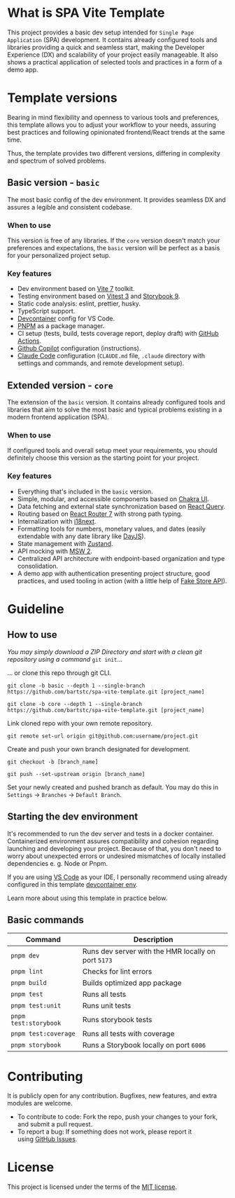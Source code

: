 # What is SPA Vite Template

This project provides a basic dev setup intended for `Single Page Application` (SPA) development. It contains already configured tools and libraries providing a quick and seamless start, making the Developer Experience (DX) and scalability of your project easily manageable. It also shows a practical application of selected tools and practices in a form of a demo app.

# Template versions

Bearing in mind flexibility and openness to various tools and preferences, this template allows you to adjust your workflow to your needs, assuring best practices and following opinionated frontend/React trends at the same time.

Thus, the template provides two different versions, differing in complexity and spectrum of solved problems.

## Basic version - `basic`

The most basic config of the dev environment. It provides seamless DX and assures a legible and consistent codebase.

### When to use

This version is free of any libraries. If the `core` version doesn't match your preferences and expectations, the `basic` version will be perfect as a basis for your personalized project setup.

### Key features

- Dev environment based on [Vite 7](https://vitejs.dev/) toolkit.
- Testing environment based on [Vitest 3](https://vitest.dev/) and [Storybook 9](https://storybook.js.org/).
- Static code analysis: eslint, prettier, husky.
- TypeScript support.
- [Devcontainer](https://code.visualstudio.com/docs/devcontainers/containers) config for VS Code.
- [PNPM](https://pnpm.io/) as a package manager.
- CI setup (tests, build, tests coverage report, deploy draft) with [GitHub Actions](https://docs.github.com/en/actions).
- [Github Copilot](https://github.com/features/copilot) configuration (instructions).
- [Claude Code](https://docs.anthropic.com/en/docs/claude-code/overview) configuration (`CLAUDE.md` file, `.claude` directory with settings and commands, and remote development setup).

## Extended version - `core`

The extension of the `basic` version. It contains already configured tools and libraries that aim to solve the most basic and typical problems existing in a modern frontend application (SPA).

### When to use

If configured tools and overall setup meet your requirements, you should definitely choose this version as the starting point for your project.

### Key features

- Everything that's included in the `basic` version.
- Simple, modular, and accessible components based on [Chakra UI](https://chakra-ui.com/).
- Data fetching and external state synchronization based on [React Query](https://tanstack.com/query/v4/).
- Routing based on [React Router 7](https://reactrouter.com/home) with strong path typing.
- Internalization with [i18next](https://www.i18next.com/).
- Formatting tools for numbers, monetary values, and dates (easily extendable with any date library like [DayJS](https://day.js.org/)).
- State management with [Zustand](https://docs.pmnd.rs/zustand/getting-started/introduction).
- API mocking with [MSW 2](https://mswjs.io/).
- Centralized API architecture with endpoint-based organization and type consolidation.
- A demo app with authentication presenting project structure, good practices, and used tooling in action (with a little help of [Fake Store API](https://fakestoreapi.com/docs)).

# Guideline

## How to use

_You may simply download a ZIP Directory and start with a clean git repository using a command_ `git init`...

... or clone this repo through git CLI.

```
git clone -b basic --depth 1 --single-branch https://github.com/bartstc/spa-vite-template.git [project_name]
```

```
git clone -b core --depth 1 --single-branch https://github.com/bartstc/spa-vite-template.git [project_name]
```

Link cloned repo with your own remote repository.

```
git remote set-url origin git@github.com:username/project.git
```

Create and push your own branch designated for development.

```
git checkout -b [branch_name]
```

```
git push --set-upstream origin [branch_name]
```

Set your newly created and pushed branch as default. You may do this in `Settings` -> `Branches` -> `Default Branch`.

## Starting the dev environment

It's recommended to run the dev server and tests in a docker container. Containerized environment assures compatibility and cohesion regarding launching and developing your project. Because of that, you don't need to worry about unexpected errors or undesired mismatches of locally installed dependencies e. g. Node or Pnpm.

If you are using [VS Code](https://code.visualstudio.com/) as your IDE, I personally recommend using already configured in this template [devcontainer env](https://code.visualstudio.com/docs/devcontainers/containers).

Learn more about using this template in practice below.

## Basic commands

| Command               | Description                                         |
| --------------------- | --------------------------------------------------- |
| `pnpm dev`            | Runs dev server with the HMR locally on port `5173` |
| `pnpm lint`           | Checks for lint errors                              |
| `pnpm build`          | Builds optimized app package                        |
| `pnpm test`           | Runs all tests                                      |
| `pnpm test:unit`      | Runs unit tests                                     |
| `pnpm test:storybook` | Runs storybook tests                                |
| `pnpm test:coverage`  | Runs all tests with coverage                        |
| `pnpm storybook`      | Runs a Storybook locally on port `6006`             |

# Contributing

It is publicly open for any contribution. Bugfixes, new features, and extra modules are welcome.

- To contribute to code: Fork the repo, push your changes to your fork, and submit a pull request.
- To report a bug: If something does not work, please report it using [GitHub Issues](https://github.com/bartstc/spa-vite-template/issues).

# License

This project is licensed under the terms of the [MIT license](https://github.com/bartstc/vite-ts-react-template/blob/core/LICENSE).
